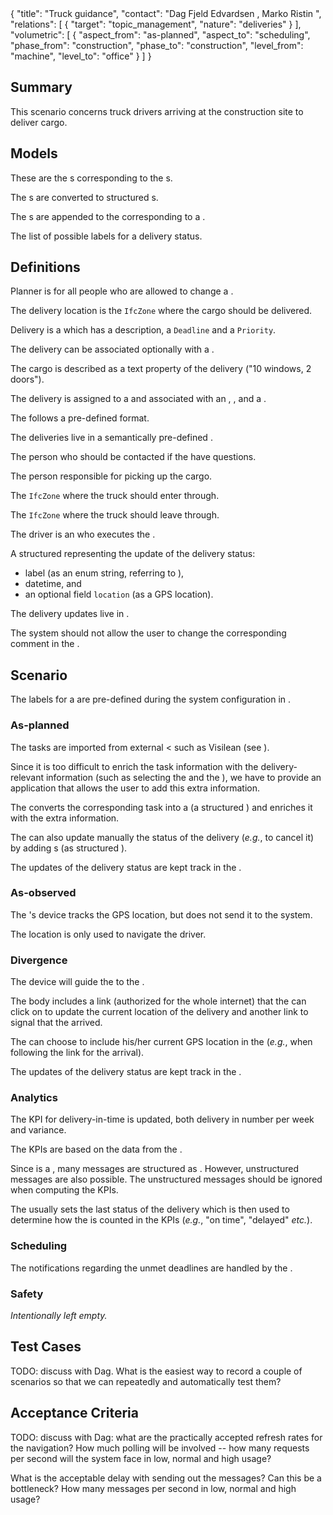 <rasaeco-meta>
{
    "title": "Truck guidance",
    "contact": "Dag Fjeld Edvardsen <dag.fjeld.edvardsen@catenda.no>, Marko Ristin <rist@zhaw.ch>",
    "relations": [
        { "target": "topic_management", "nature": "deliveries" }
    ],
    "volumetric": [
        {
            "aspect_from": "as-planned", "aspect_to": "scheduling",
            "phase_from": "construction", "phase_to": "construction",
            "level_from": "machine", "level_to": "office"
        }
    ]
}
</rasaeco-meta>

## Summary

This scenario concerns truck drivers arriving at the construction site to deliver cargo.

## Models

<model name="logs">

These are the <ref name="topic_management#topic" />s corresponding to the
<ref name="delivery" />s.

The <ref name="delivery_update" />s are converted to structured
<ref name="topic_management#comment" />s.

The <ref name="topic_management#comment" />s are appended to the
<ref name="topic_management#topic" /> corresponding to a <ref name="delivery" />.

</model>

<model name="status_labels">

The list of possible labels for a delivery status.

</model>

## Definitions

<def name="planner_role">

Planner <ref name="actor_management#role" /> is for all people who are allowed to change a
<ref name="delivery"/>.

</def>

<def name="delivery_location" >

The delivery location is the `IfcZone` where the cargo should be delivered.

</def>

<def name="delivery">

Delivery is a <ref name="topic_management#topic" /> which has a description, a `Deadline` and a
 `Priority`.

The delivery can be associated optionally with a <ref name="delivery_location" />.

The cargo is described as a text property of the delivery ("10 windows, 2 doors").

The delivery is assigned to a <ref name="driver"/> and associated with an
<ref name="entry_point" />, <ref name="delivery_location" />,
<ref name="exit_point" /> and a <ref name="contact_person" />.

The <ref name="topic_management#topic" /> follows a pre-defined format.

The deliveries live in a semantically pre-defined <ref name="topic_management#topic_board" />.

</def>

<def name="contact_person">

The person who should be contacted if the <ref name="driver" /> have questions.

</def>

<def name="pickup_person">

The person responsible for picking up the cargo.

</def>

<def name="entry_point">

The `IfcZone` where the truck should enter through.

</def>

<def name="exit_point">

The `IfcZone` where the truck should leave through.

</def>

<def name="driver">

The driver is an <ref name="actor_management#actor" /> who executes the <ref name="delivery" />.

</def>

<def name="delivery_update">

A structured <ref name="topic_management#comment" /> representing the update of the delivery status:
* label (as an enum string, referring to <modelref name="status_labels" />),
* datetime, and
* an optional field `location` (as a GPS location).

The delivery updates live in <modelref name="logs" />.

The system should not allow the user to change the corresponding comment in
the <ref name="topic_management#topic" />.

</def>

## Scenario

The labels for a <ref name="delivery_update" /> are pre-defined during the system configuration
in <modelref name="status_labels" />.

### As-planned

The tasks are imported from external <<ref name="scheduling#last_planner_system" /> such as Visilean
(see <scenarioref name="scheduling" />).

Since it is too difficult to enrich the task information with the delivery-relevant information
(such as selecting the <ref name="driver" /> and the <ref name="entry_point" />), we have to provide
an application that allows the user to add this extra information.

The <ref name="planner_role"/> converts the corresponding task into a <ref name="delivery"/>
(a structured <ref name="topic_management#topic" />) and enriches it with the extra information.

The <ref name="planner_role"/> can also update manually the status of the delivery (*e.g.*, to
cancel it) by adding <ref name="delivery_update" />s (as structured
<ref name="topic_management#comment" />).

The updates of the delivery status are kept track in the <modelref name="logs" />.

### As-observed

<level name="device">The <ref name="driver"/>'s device tracks the GPS location, but does not send
it to the system.</level>

<level name="machine">The location is only used to navigate the driver.</level>

### Divergence

<level name="machine">The  device will guide the <ref name="driver" /> to the
<ref name="delivery_location" />.</level>

<level name="machine">

The <ref name="topic_management#topic" /> body includes a link
(authorized for the whole internet) that the <ref name="driver" /> can click on to update
the current location of the delivery and another link to signal that
the <ref name="delivery" /> arrived.

The <ref name="driver" /> can choose to include his/her current GPS location
in the <ref name="delivery_update" /> (*e.g.*, when following the link for the arrival).

The updates of the delivery status are kept track in the
<modelref name="logs" />.

</level>

### Analytics

<level name="site">

The KPI for delivery-in-time is updated, both delivery in number per week and variance.

The KPIs are based on the data from the <modelref name="logs" />.

Since <ref name="delivery" /> is a <ref name="topic_management#topic" />, many messages are
structured as <ref name="delivery_update" />. However, unstructured messages are also possible.
The unstructured messages should be ignored when computing the KPIs.

The <ref name="planner_role" /> usually sets the last status of the delivery which is then used
to determine how the <ref name="delivery" /> is counted in the KPIs (*e.g.*, "on time", "delayed"
*etc.*).

</level>

### Scheduling

The notifications regarding the unmet deadlines are handled by the
<scenarioref name="topic_management" />.

### Safety

*Intentionally left empty.*

## Test Cases

<test name="navigation_correct_on_examples">

TODO: discuss with Dag. What is the easiest way to record a couple of scenarios so that we can
repeatedly and automatically test them?

</test>

## Acceptance Criteria

TODO: discuss with Dag: what are the practically accepted refresh rates for the navigation?
How much polling will be involved -- how many requests per second will the system face
in low, normal and high usage?

What is the acceptable delay with sending out the messages? Can this be a bottleneck? How many
messages per second in low, normal and high usage?
